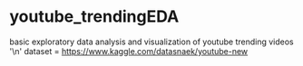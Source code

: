# youtube_trendingEDA
basic exploratory data analysis and visualization of youtube trending videos '\n'
dataset = https://www.kaggle.com/datasnaek/youtube-new
